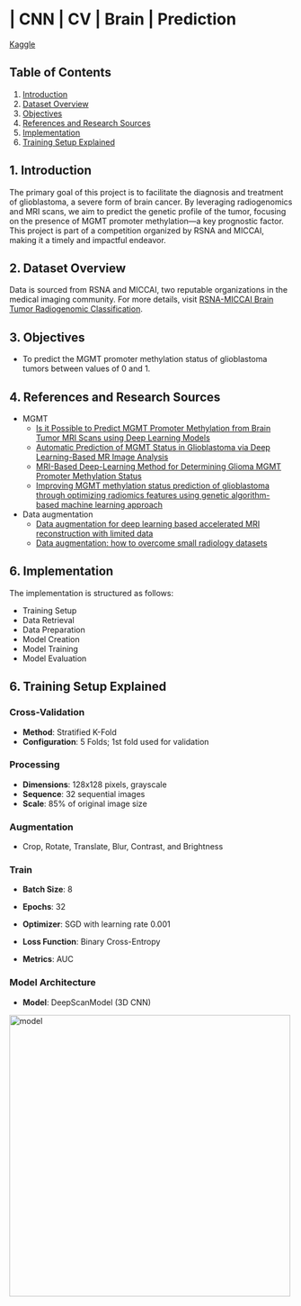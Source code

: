 # | CNN | CV | Brain | Prediction

[Kaggle](https://www.kaggle.com/code/yannicksteph/cnn-cv-brain-prediction)

## Table of Contents
1. [Introduction](#introduction)
2. [Dataset Overview](#dataset-overview)
3. [Objectives](#objectives)
4. [References and Research Sources](#references-and-research-sources)
5. [Implementation](#implementation)
6. [Training Setup Explained](#training-setup-explained)

## 1. Introduction
The primary goal of this project is to facilitate the diagnosis and treatment of glioblastoma, a severe form of brain cancer. By leveraging radiogenomics and MRI scans, we aim to predict the genetic profile of the tumor, focusing on the presence of MGMT promoter methylation—a key prognostic factor. This project is part of a competition organized by RSNA and MICCAI, making it a timely and impactful endeavor.

## 2. Dataset Overview
Data is sourced from RSNA and MICCAI, two reputable organizations in the medical imaging community. For more details, visit [RSNA-MICCAI Brain Tumor Radiogenomic Classification](https://www.kaggle.com/competitions/rsna-miccai-brain-tumor-radiogenomic-classification/data?select=train_labels.csv).

## 3. Objectives
- To predict the MGMT promoter methylation status of glioblastoma tumors between values of 0 and 1.

## 4. References and Research Sources
- MGMT
    - [Is it Possible to Predict MGMT Promoter Methylation from Brain Tumor MRI Scans using Deep Learning Models](https://arxiv.org/abs/2201.06086)
    - [Automatic Prediction of MGMT Status in Glioblastoma via Deep Learning-Based MR Image Analysis](https://www.ncbi.nlm.nih.gov/pmc/articles/PMC7530505/)
    - [MRI-Based Deep-Learning Method for Determining Glioma MGMT Promoter Methylation Status](https://www.ajnr.org/content/42/5/845.abstract)
    - [Improving MGMT methylation status prediction of glioblastoma through optimizing radiomics features using genetic algorithm-based machine learning approach](https://www.nature.com/articles/s41598-022-17707-w)
- Data augmentation
    - [Data augmentation for deep learning based accelerated MRI reconstruction with limited data](https://arxiv.org/abs/2106.14947)
    - [Data augmentation: how to overcome small radiology datasets](https://www.quantib.com/blog/image-augmentation-how-to-overcome-small-radiology-datasets?hs_amp=true)

## 6. Implementation
The implementation is structured as follows:
- Training Setup
- Data Retrieval
- Data Preparation
- Model Creation
- Model Training
- Model Evaluation

## 6. Training Setup Explained
### Cross-Validation
- **Method**: Stratified K-Fold
- **Configuration**: 5 Folds; 1st fold used for validation

### Processing
- **Dimensions**: 128x128 pixels, grayscale
- **Sequence**: 32 sequential images
- **Scale**: 85% of original image size

### Augmentation
- Crop, Rotate, Translate, Blur, Contrast, and Brightness

### Train
- **Batch Size**: 8
- **Epochs**: 32
- **Optimizer**: SGD with learning rate 0.001
- **Loss Function**: Binary Cross-Entropy

- **Metrics**: AUC

### Model Architecture
- **Model**: DeepScanModel (3D CNN)

<img width="500" alt="model" src="https://github.com/YanSte/CNN-CV-Brain-Prediction/assets/6950194/31aee031-58fe-47d2-a1fc-30bd775b31f7">
